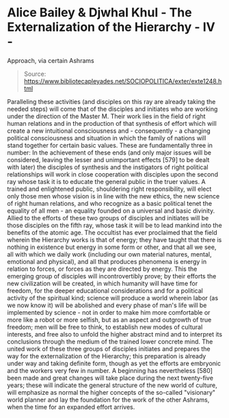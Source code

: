 # Alice Bailey & Djwhal Khul - The Externalization of the Hierarchy - IV -
Approach, via certain Ashrams

> Source: https://www.bibliotecapleyades.net/SOCIOPOLITICA/exter/exte1248.html

Paralleling these activities (and disciples on this ray are already taking the needed steps) will come that of the disciples and initiates who are working under the direction of the Master M. Their work lies in the field of right human relations and in the production of that synthesis of effort which will create a new intuitional consciousness and - consequently - a changing political consciousness and situation in which the family of nations will stand together for certain basic values. These are fundamentally three in number:
In the achievement of these ends (and only major issues will be considered, leaving the lesser and unimportant effects [579] to be dealt with later) the disciples of synthesis and the instigators of right political relationships will work in close cooperation with disciples upon the second ray whose task it is to educate the general public in the truer values. A trained and enlightened public, shouldering right responsibility, will elect only those men whose vision is in line with the new ethics, the new science of right human relations, and who recognize as a basic political tenet the equality of all men - an equality founded on a universal and basic divinity.
Allied to the efforts of these two groups of disciples and initiates will be those disciples on the fifth ray, whose task it will be to lead mankind into the benefits of the atomic age. The occultist has ever proclaimed that the field wherein the Hierarchy works is that of energy; they have taught that there is nothing in existence but energy in some form or other, and that all we see, all with which we daily work (including our own material natures, mental, emotional and physical), and all that produces phenomena is energy in relation to forces, or forces as they are directed by energy.
This the emerging group of disciples will incontrovertibly prove; by their efforts the new civilization will be created, in which humanity will have time for freedom, for the deeper educational considerations and for a political activity of the spiritual kind; science will produce a world wherein labor (as we now know it) will be abolished and every phase of man's life will be implemented by science - not in order to make him more comfortable or more like a robot or more selfish, but as an aspect and outgrowth of true freedom; men will be free to think, to establish new modes of cultural interests, and free also to unfold the higher abstract mind and to interpret its conclusions through the medium of the trained lower concrete mind.
The united work of these three groups of disciples initiates and prepares the way for the externalization of the Hierarchy; this preparation is already under way and taking definite form, though as yet the efforts are embryonic and the workers very few in number. A beginning has nevertheless [580] been made and great changes will take place during the next twenty-five years; these will indicate the general structure of the new world of culture, will emphasize as normal the higher concepts of the so-called "visionary" world planner and lay the foundation for the work of the other Ashrams, when the time for an expanded effort arrives.
